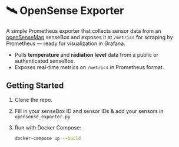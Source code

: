 # 🛰️ OpenSense Exporter

A simple Prometheus exporter that collects sensor data from an [openSenseMap](https://opensensemap.org/) senseBox and exposes it at `/metrics` for scraping by Prometheus — ready for visualization in Grafana.


- Pulls **temperature** and **radiation level** data from a public or authenticated senseBox.
- Exposes real-time metrics on `/metrics` in Prometheus format.


## Getting Started

1. Clone the repo.
2. Fill in your senseBox ID and sensor IDs & add your sensors in `opensense_exporter.py`
3. Run with Docker Compose:

   ```bash
   docker-compose up --build
